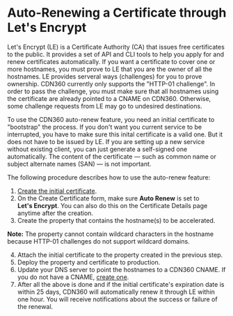# Auto-Renewing a Certificate through Let's Encrypt

Let's Encrypt (LE) is a Certificate Authority (CA) that issues free certificates to the public. It provides a set of API and CLI tools to help you apply for and renew certificates automatically. If you want a certificate to cover one or more hostnames, you must prove to LE that you are the owner of all the hostnames. LE provides serveral ways (challenges) for you to prove ownership. CDN360 currently only supports the "HTTP-01 challenge". In order to pass the challenge, you must make sure that all hostnames using the certificate are already pointed to a CNAME on CDN360. Otherwise, some challenge requests from LE may go to undesired destinations.

To use the CDN360 auto-renew feature, you need an initial certificate to "bootstrap" the process. If you don't want you current service to be interrupted, you have to make sure this inital certificate is a valid one. But it does not have to be issued by LE. If you are setting up a new service without existing client, you can just generate a self-signed one automatically. The content of the certificate — such as common name or subject alternate names (SAN) — is not important.

The following procedure describes how to use the auto-renew feature:

1. [Create the initial certificate](</docs/portal/certificates/creating-certificates.md>).
2. On the Create Certificate form, make sure **Auto Renew** is set to **Let's Encrypt**. You can also do this on the Certificate Details page anytime after the creation.
3. Create the property that contains the hostname(s) to be accelerated. 

**Note:** The property cannot contain wildcard characters in the hostname because HTTP-01 challenges do not support wildcard domains.

4. Attach the initial certificate to the property created in the previous step.
5. Deploy the property and certificate to production.
6. Update your DNS server to point the hostnames to a CDN360 CNAME. If you do not have a CNAME, [create one](</docs/portal/cnames/creating-cname.md>).
7. After all the above is done and if the initial certificate's expiration date is within 25 days, CDN360 will automatically renew it through LE within one hour. You will receive notifications about the success or failure of the renewal.
